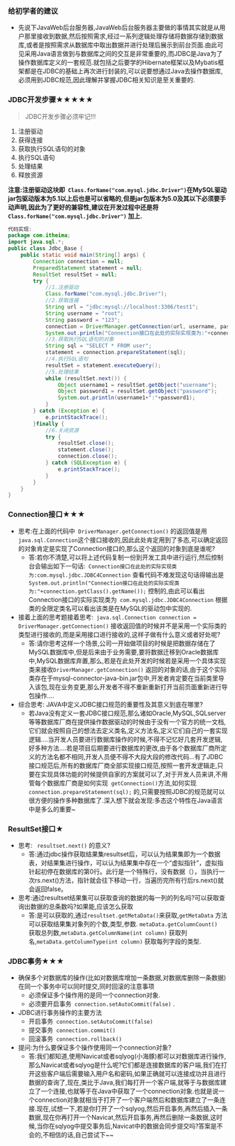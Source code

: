 ### 给初学者的建议

* 先说下JavaWeb后台服务器,JavaWeb后台服务器主要做的事情其实就是从用户那里接收到数据,然后按照需求,经过一系列逻辑处理存储将数据存储到数据库,或者是按照需求从数据库中取出数据并进行处理后展示到前台页面.由此可见采用Java语言做到与数据库之间的交互是非常重要的,而JDBC是Java为了操作数据库定义的一套规范.就包括之后要学的Hibernate框架以及Mybatis框架都是在JDBC的基础上再次进行封装的,可以说要想通过Java去操作数据库,必须用到JDBC规范,因此理解并掌握JDBC相关知识是至关重要的.

### JDBC开发步骤★★★★★

> JDBC开发步骤必须牢记!!!

1. 注册驱动
2. 获得连接
3. 获取执行SQL语句的对象
4. 执行SQL语句
5. 处理结果
6. 释放资源

**注意:注册驱动这块即` Class.forName("com.mysql.jdbc.Driver")`在MySQL驱动jar包驱动版本为5.1以上后也是可以省略的,但是jar包版本为5.0及其以下必须要手动声明,因此为了更好的兼容性,建议在开发过程中还是将` Class.forName("com.mysql.jdbc.Driver")` 加上.**

```java
代码实现:
package com.itheima;
import java.sql.*;
public class Jdbc_Base {
    public static void main(String[] args) {
        Connection connection = null;
        PreparedStatement statement = null;
        ResultSet resultSet = null;
        try {
            //1.注册驱动
            Class.forName("com.mysql.jdbc.Driver");
            //2.获取连接
            String url = "jdbc:mysql://localhost:3306/test1";
            String username = "root";
            String password = "123";
            connection = DriverManager.getConnection(url, username, password);
          	System.out.println("Connection接口在此处的实际实现类为:"+connection.getClass().getName());
            //3.获取执行SQL语句的对象
            String sql = "SELECT * FROM user";
            statement = connection.prepareStatement(sql);
            //4.执行SQL语句
            resultSet = statement.executeQuery();
            //5.处理结果
            while (resultSet.next()) {
                Object username1 = resultSet.getObject("username");
                Object password1 = resultSet.getObject("password");
                System.out.println(username1+":"+password1);
            }
        } catch (Exception e) {
            e.printStackTrace();
        }finally {
            //6.关闭资源
            try {
                resultSet.close();
                statement.close();
                connection.close();
            } catch (SQLException e) {
                e.printStackTrace();
            }
        }
    }
}
```

### Connection接口★★★

* 思考:在上面的代码中` DriverManager.getConnection()` 的返回值是用` java.sql.Connection`这个接口接收的,因此此处肯定用到了多态,可以确定返回的对象肯定是实现了Connection接口的,那么这个返回的对象到底是谁呢?
  * 答:若你不清楚,可以将上述代码复制一份到开发工具中进行运行,然后控制台会输出如下一句话:` Connection接口在此处的实际实现类为:com.mysql.jdbc.JDBC4Connection` 查看代码不难发现这句话得输出是` System.out.println("Connection接口在此处的实际实现类为:"+connection.getClass().getName());` 控制的,由此可以看出Connection接口的实际实现类为` com.mysql.jdbc.JDBC4Connection` 根据类的全限定类名可以看出该类是在MySQL的驱动包中实现的.
* 接着上面的思考题接着思考:` java.sql.Connection connection = DriverManager.getConnection()` 接收返回值的时候并不是采用一个实际类的类型进行接收的,而是采用接口进行接收的,这样子做有什么意义或者好处呢?
  * 答:请你思考这样一个场景,公司一开始做项目的时候是把数据存储在了MySQL数据库中,但是后来由于业务需要,要将数据迁移到Oracle数据库中,MySQL数据库弃置,那么,若是在此处开发的时候若是采用一个具体实现类来接收`DriverManager.getConnection()` 返回的对象的话,由于这个实际类存在于mysql-connector-java-bin.jar包中,开发者肯定要在当前类里导入该包,现在业务变更,那么开发者不得不重新重新打开当前页面重新进行导包操作....
* 综合思考: JAVA中定义JDBC接口规范的重要性及其意义到底在哪里?
  * 若Java没有定义一套JDBC接口规范,那么诸如Oracle,MySQL,SQLserver等等数据库厂商在提供操作数据驱动的时候由于没有一个官方的统一文档,它们就会按照自己的想法去定义类名,定义方法名,定义它们自己的一套实现逻辑....当开发人员要进行数据库操作的时候,不得不记忆好几套开发逻辑,好多种方法....若是项目后期要进行数据库的更改,由于各个数据库厂商所定义的方法名都不相同,开发人员便不得不大段大段的修改代码...有了JDBC接口规范后,所有的数据库厂商全部实现接口规范,按照一套开发逻辑走,只要在实现具体功能的时候提供自家的方案就可以了,对于开发人员来讲,不用管每个数据库厂商是如何实现` getConnection()`方法,如何实现` connection.prepareStatement(sql);` 的,只需要按照JDBC的规范就可以很方便的操作多种数据库了.深入想下就会发现:多态这个特性在Java语言中是多么的重要~

### ResultSet接口★

* 思考: ` resultset.next()` 的意义?
  * 答:通过jdbc操作获取结果集resultset后，可以认为结果集即为一个数据表，对结果集进行操作，可以认为结果集中存在一个“虚拟指针”，虚拟指针起初停在数据库的第0行。此行是一个特殊行，没有数据（），当执行一次rs.next()方法，指针就会往下移动一行，当遍历完所有行后rs.next()就会返回false。
* 思考:通过resultset结果集可以获取查询的数据的每一列的列名吗?可以获取查询出数据的总条数吗?如果能,应该怎么获取
  * 答:是可以获取的,通过`resultset.getMetaData()`来获取,`getMetaData` 方法可以获取结果集对象列的个数,类型,参数. `metaData.getColumnCount() ` 获取总列数,`metaData.getColumnName(int column)` 获取列名,`metaData.getColumnType(int column)` 获取每列字段的类型.

### JDBC事务★★★

* 确保多个对数据库的操作(比如对数据库增加一条数据,对数据库删除一条数据)在同一个事务中可以同时提交,同时回滚的注意事项
  * 必须保证多个操作用的是同一个connection对象.
  * 必须要开启事务` connection.setAutoCommit(false)` .
* JDBC进行事务操作的主要方法
  * 开启事务` connection.setAutoCommit(false)`
  * 提交事务` connection.commit()`
  * 回滚事务` connection.rollback()`
* 提问:为什么要保证多个操作使用同一个connection对象?
  * 答:我们都知道,使用Navicat或者sqlyog(小海豚)都可以对数据库进行操作,那么Navicat或者sqlyog是什么呢?它们都是连接数据库的客户端,我们在打开这些客户端后需要输入用户名和密码,如果正确就可以连接成功并且进行数据的查询了,现在,类比于Java,我们每打开一个客户端,就等于与数据库建立了一个连接,也就等于在Java中获取了一个connection对象.也就是说一个connection对象就相当于打开了一个客户端然后和数据库建立了一条连接.现在,试想一下,若是你打开了一个sqlyog,然后开启事务,再然后插入一条数据,现在你再打开一个Navicat,然后开启事务,再然后删除一条数据,这时候,当你在sqlyog中提交事务后,Navicat中的数据会同步提交吗?答案是不会的,不相信的话,自己尝试下~~